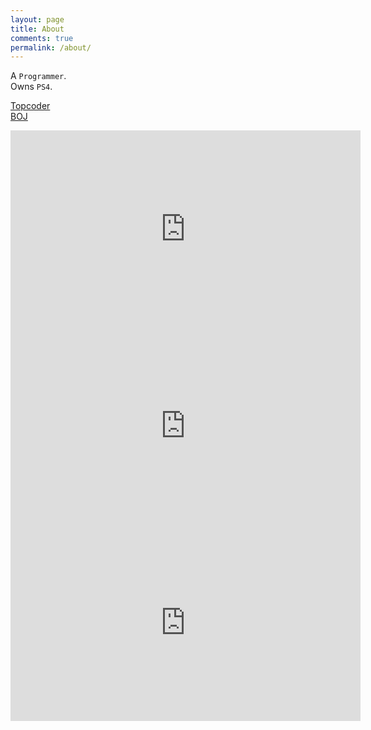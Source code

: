 ```yaml
---
layout: page
title: About
comments: true
permalink: /about/
---
```


A ```Programmer```.<br/>Owns ```PS4```.<br/>

<a target="_blank" href="https://www.topcoder.com/members/nailbrainz/details/?track=DATA_SCIENCE&subTrack=SRM">Topcoder</a>
<br/>
<a target="_blank" href="https://www.acmicpc.net/user/nailbrainz">BOJ</a>



[topcoder-nailbrainz]: https://www.topcoder.com/members/nailbrainz/details/?track=DATA_SCIENCE&subTrack=SRM
[boj-nailbrainz]: https://www.acmicpc.net/user/nailbrainz
  

  
<iframe width="560" height="315" src="https://www.youtube.com/embed/IKaMejA5J34" frameborder="0" allow="accelerometer; autoplay; encrypted-media; gyroscope; picture-in-picture" allowfullscreen></iframe>

<iframe width="560" height="315" src="https://www.youtube.com/embed/lzkKzZmRZk8" frameborder="0" allow="accelerometer; autoplay; encrypted-media; gyroscope; picture-in-picture" allowfullscreen></iframe>

<iframe width="560" height="315" src="https://www.youtube.com/embed/iFK3BTHRG_M" frameborder="0" allow="accelerometer; autoplay; encrypted-media; gyroscope; picture-in-picture" allowfullscreen></iframe>